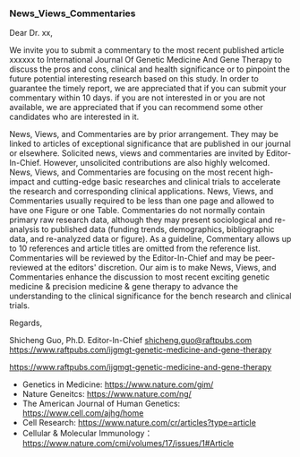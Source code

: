 ### News_Views_Commentaries

Dear Dr. xx,

We invite you to submit a commentary to the most recent published article xxxxxx to International Journal Of Genetic Medicine And Gene Therapy to discuss the pros and cons, clinical and health significance or to pinpoint the future potential interesting research based on this study. In order to guarantee the timely report, we are appreciated that if you can submit your commentary within 10 days. if you are not interested in or you are not available, we are appreciated that if you can recommend some other candidates who are interested in it.

News, Views, and Commentaries are by prior arrangement. They may be linked to articles of exceptional significance that are published in our journal or elsewhere. Solicited news, views and commentaries are invited by Editor-In-Chief. However, unsolicited contributions are also highly welcomed. News, Views, and Commentaries are focusing on the most recent high-impact and cutting-edge basic researches and clinical trials to accelerate the research and corresponding clinical applications. News, Views, and Commentaries usually required to be less than one page and allowed to have one Figure or one Table. Commentaries do not normally contain primary raw research data, although they may present sociological and re-analysis to published data (funding trends, demographics, bibliographic data, and re-analyzed data or figure). As a guideline, Commentary allows up to 10 references and article titles are omitted from the reference list. Commentaries will be reviewed by the Editor-In-Chief and may be peer-reviewed at the editors' discretion. Our aim is to make News, Views, and Commentaries enhance the discussion to most recent exciting genetic medicine & precision medicine & gene therapy to advance the understanding to the clinical significance for the bench research and clinical trials.


Regards, 

Shicheng Guo, Ph.D.
Editor-In-Chief
shicheng.guo@raftpubs.com
https://www.raftpubs.com/ijgmgt-genetic-medicine-and-gene-therapy

https://www.raftpubs.com/ijgmgt-genetic-medicine-and-gene-therapy


* Genetics in Medicine: https://www.nature.com/gim/
* Nature Geneitcs: https://www.nature.com/ng/
* The American Journal of Human Genetics: https://www.cell.com/ajhg/home
* Cell Research: https://www.nature.com/cr/articles?type=article
* Cellular & Molecular Immunology：https://www.nature.com/cmi/volumes/17/issues/1#Article
